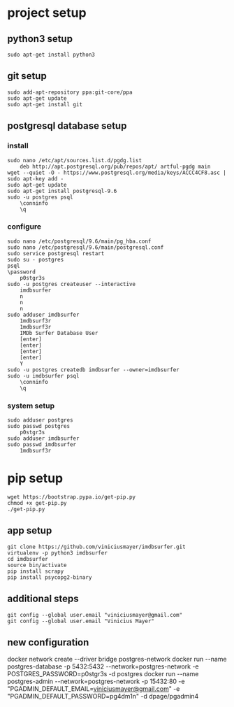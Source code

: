 # project setup

## python3 setup
```
sudo apt-get install python3
```

## git setup 
```
sudo add-apt-repository ppa:git-core/ppa
sudo apt-get update
sudo apt-get install git
```

## postgresql database setup
### install
```
sudo nano /etc/apt/sources.list.d/pgdg.list
	deb http://apt.postgresql.org/pub/repos/apt/ artful-pgdg main
wget --quiet -O - https://www.postgresql.org/media/keys/ACCC4CF8.asc | sudo apt-key add -
sudo apt-get update
sudo apt-get install postgresql-9.6
sudo -u postgres psql
	\conninfo
	\q
```
### configure
```
sudo nano /etc/postgresql/9.6/main/pg_hba.conf
sudo nano /etc/postgresql/9.6/main/postgresql.conf
sudo service postgresql restart
sudo su - postgres
psql
\password
	p0stgr3s
sudo -u postgres createuser --interactive
	imdbsurfer
	n
	n
	n
sudo adduser imdbsurfer
	1mdbsurf3r
	1mdbsurf3r
	IMDb Surfer Database User
	[enter]
	[enter]
	[enter]
	[enter]
	Y
sudo -u postgres createdb imdbsurfer --owner=imdbsurfer
sudo -u imdbsurfer psql
	\conninfo
	\q
```

### system setup
```
sudo adduser postgres
sudo passwd postgres
	p0stgr3s
sudo adduser imdbsurfer
sudo passwd imdbsurfer
	1mdbsurf3r
```

# pip setup
```
wget https://bootstrap.pypa.io/get-pip.py
chmod +x get-pip.py
./get-pip.py
```

## app setup
```
git clone https://github.com/viniciusmayer/imdbsurfer.git
virtualenv -p python3 imdbsurfer
cd imdbsurfer
source bin/activate
pip install scrapy
pip install psycopg2-binary
```

## additional steps
```
git config --global user.email "viniciusmayer@gmail.com"
git config --global user.email "Vinicius Mayer"
```

## new configuration
docker network create --driver bridge postgres-network
docker run --name postgres-database -p 5432:5432 --network=postgres-network -e POSTGRES_PASSWORD=p0stgr3s -d postgres
docker run --name postgres-admin --network=postgres-network -p 15432:80 -e "PGADMIN_DEFAULT_EMAIL=viniciusmayer@gmail.com" -e "PGADMIN_DEFAULT_PASSWORD=pg4dm1n" -d dpage/pgadmin4